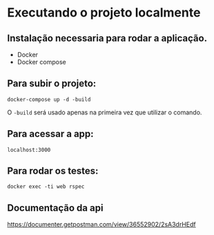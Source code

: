 # Executando o projeto localmente

## Instalação necessaria para rodar a aplicação.

- Docker
- Docker compose

## Para subir o projeto:

`docker-compose up -d -build`

O `-build` será usado apenas na primeira vez que utilizar o comando.

## Para acessar a app:

`localhost:3000`

## Para rodar os testes:

`docker exec -ti web rspec`

## Documentação da api

https://documenter.getpostman.com/view/36552902/2sA3drHEdf
